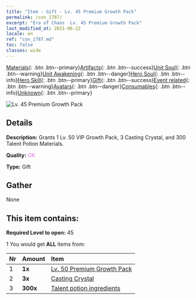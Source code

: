 ```yaml
---
title: "Item - Gift - Lv. 45 Premium Growth Pack"
permalink: /con_1787/
excerpt: "Era of Chaos  Lv. 45 Premium Growth Pack"
last_modified_at: 2021-06-22
locale: en
ref: "con_1787.md"
toc: false
classes: wide
---
```

 [Materials](/Items/){: .btn .btn--primary}[Artifacts](/Items/Artifacts/){: .btn .btn--success}[Unit Soul](/Items/UnitSoul/){: .btn .btn--warning}[Unit Awakening](/Items/UnitAwakening/){: .btn .btn--danger}[Hero Soul](/Items/HeroSoul/){: .btn .btn--info}[Hero Skill](/Items/HeroSkill/){: .btn .btn--primary}[Gift](/Items/Gift/){: .btn .btn--success}[Event related](/Items/Events/){: .btn .btn--warning}[Avatars](/Items/Avatars/){: .btn .btn--danger}[Consumables](/Items/Consumables/){: .btn .btn--info}[Unknown](/Items/Unknown/){: .btn .btn--primary}

 ![Lv. 45 Premium Growth Pack](/images/t/i_907221.png)

## Details
 **Description:** Grants 1 Lv. 50 VIP Growth Pack, 3 Casting Crystal, and 300 Talent Potion Materials.

 **Quality:** <span style="color: #DA70D6">OK</span>

 **Type:** Gift

## Gather

  None

## This item contains:

 **Required Level to open:** 45

 1 You would get **ALL** items  from:

  | Nr | Amount |     Item    |
  |:---|:-------|:------------|
  | 1 |  **1x** | [Lv. 50 Premium Growth Pack](/Items/con_1788/) |  | 
  | 2 |  **3x** | [Casting Crystal](/Items/art_189/) |  | 
  | 3 |  **300x** | [Talent potion ingredients](/Items/con_1120/) |  | 
